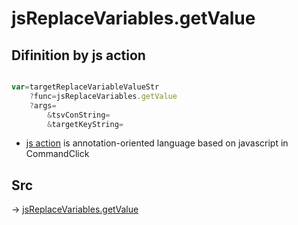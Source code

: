 # jsReplaceVariables.getValue

## Difinition by js action

```js.js

var=targetReplaceVariableValueStr
	?func=jsReplaceVariables.getValue
	?args=
		&tsvConString=
		&targetKeyString=
```

- [js action]() is annotation-oriented language based on javascript in CommandClick

## Src

-> [jsReplaceVariables.getValue](https://github.com/puutaro/CommandClick/blob/master/app/src/main/java/com/puutaro/commandclick/fragment_lib/terminal_fragment/js_interface/edit/JsReplaceVariables.kt#L23)


